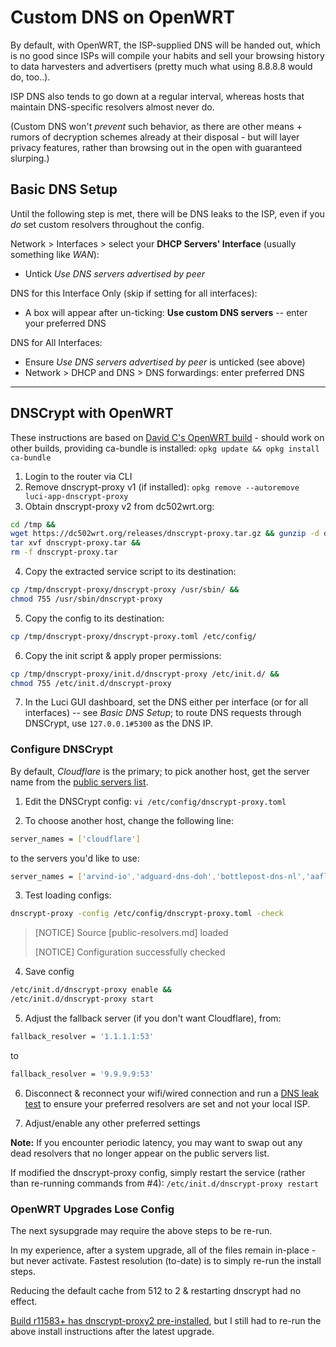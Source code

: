 # Custom DNS on OpenWRT
By default, with OpenWRT, the ISP-supplied DNS will be handed out, which is no good since ISPs will compile your habits and sell your browsing history to data harvesters and advertisers (pretty much what using 8.8.8.8 would do, too..).

ISP DNS also tends to go down at a regular interval, whereas hosts that maintain DNS-specific resolvers almost never do.

(Custom DNS won't *prevent* such behavior, as there are other means + rumors of decryption schemes already at their disposal - but will layer privacy features, rather than browsing out in the open with guaranteed slurping.)

## Basic DNS Setup
Until the following step is met, there will be DNS leaks to the ISP, even if you *do* set custom resolvers throughout the config.

Network > Interfaces > select your **DHCP Servers' Interface** (usually something like *WAN*):
- Untick *Use DNS servers advertised by peer*

DNS for this Interface Only (skip if setting for all interfaces):
- A box will appear after un-ticking: **Use custom DNS servers** -- enter your preferred DNS

DNS for All Interfaces:
- Ensure *Use DNS servers advertised by peer* is unticked (see above)
- Network > DHCP and DNS > DNS forwardings: enter preferred DNS

***

## DNSCrypt with OpenWRT
These instructions are based on [David C's OpenWRT build](https://dc502wrt.org/) - should work on other builds, providing ca-bundle is installed: `opkg update && opkg install ca-bundle`

1. Login to the router via CLI
2. Remove dnscrypt-proxy v1 (if installed): `opkg remove --autoremove luci-app-dnscrypt-proxy`
3. Obtain dnscrypt-proxy v2 from dc502wrt.org:
```bash
cd /tmp &&
wget https://dc502wrt.org/releases/dnscrypt-proxy.tar.gz && gunzip -d dnscrypt-proxy.tar.gz &&
tar xvf dnscrypt-proxy.tar &&
rm -f dnscrypt-proxy.tar
```

4. Copy the extracted service script to its destination:
```bash
cp /tmp/dnscrypt-proxy/dnscrypt-proxy /usr/sbin/ &&
chmod 755 /usr/sbin/dnscrypt-proxy
```

5. Copy the config to its destination:
```bash
cp /tmp/dnscrypt-proxy/dnscrypt-proxy.toml /etc/config/
```

6. Copy the init script & apply proper permissions:
```bash
cp /tmp/dnscrypt-proxy/init.d/dnscrypt-proxy /etc/init.d/ &&
chmod 755 /etc/init.d/dnscrypt-proxy
```

7. In the Luci GUI dashboard, set the DNS either per interface (or for all interfaces) -- see *Basic DNS Setup*; to route DNS requests through DNSCrypt, use `127.0.0.1#5300` as the DNS IP.

### Configure DNSCrypt
By default, *Cloudflare* is the primary; to pick another host, get the server name from the [public servers list](https://dnscrypt.info/public-servers).
1. Edit the DNSCrypt config: `vi /etc/config/dnscrypt-proxy.toml`

2. To choose another host, change the following line:
```bash
server_names = ['cloudflare']
````
to the servers you'd like to use:
```bash
server_names = ['arvind-io','adguard-dns-doh','bottlepost-dns-nl','aaflalo-me-nyc']
````

3. Test loading configs:
```bash
dnscrypt-proxy -config /etc/config/dnscrypt-proxy.toml -check
```
> [NOTICE] Source [public-resolvers.md] loaded
>
> [NOTICE] Configuration successfully checked

4. Save config
```bash
/etc/init.d/dnscrypt-proxy enable &&
/etc/init.d/dnscrypt-proxy start
```

5. Adjust the fallback server (if you don't want Cloudflare), from:
```bash
fallback_resolver = '1.1.1.1:53'
```
to
```bash
fallback_resolver = '9.9.9.9:53'
```

6. Disconnect & reconnect your wifi/wired connection and run a [DNS leak test](https://www.dnsleaktest.com) to ensure your preferred resolvers are set and not your local ISP.

7. Adjust/enable any other preferred settings

**Note:** If you encounter periodic latency, you may want to swap out any dead resolvers that no longer appear on the public servers list.

If modified the dnscrypt-proxy config, simply restart the service (rather than re-running commands from #4): `/etc/init.d/dnscrypt-proxy restart`

### OpenWRT Upgrades Lose Config
The next sysupgrade may require the above steps to be re-run.

In my experience, after a system upgrade, all of the files remain in-place - but never activate.  Fastest resolution (to-date) is to simply re-run the install steps.

Reducing the default cache from 512 to 2 & restarting dnscrypt had no effect.

[Build r11583+ has dnscrypt-proxy2 pre-installed](https://dc502wrt.org/releases/openwrt-mvebu-cortexa9.manifest), but I still had to re-run the above install instructions after the latest upgrade.
